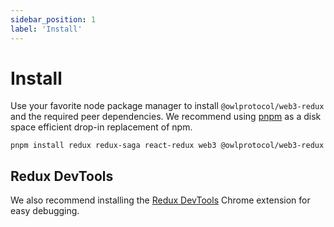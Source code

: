 ```yaml
---
sidebar_position: 1
label: 'Install'
---
```


# Install

Use your favorite node package manager to install `@owlprotocol/web3-redux` and the required peer dependencies. We recommend using [pnpm](https://pnpm.io/) as a disk space efficient drop-in replacement of npm.

```
pnpm install redux redux-saga react-redux web3 @owlprotocol/web3-redux
```

## Redux DevTools

We also recommend installing the [Redux DevTools](https://chrome.google.com/webstore/detail/redux-devtools/lmhkpmbekcpmknklioeibfkpmmfibljd) Chrome extension for easy debugging.
